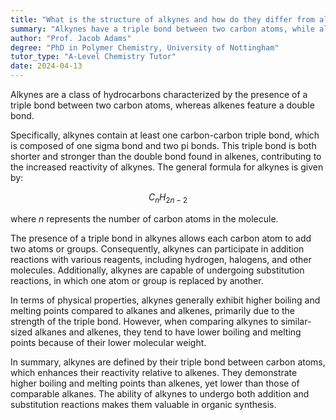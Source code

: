 ```yaml
---
title: "What is the structure of alkynes and how do they differ from alkenes?"
summary: "Alkynes have a triple bond between two carbon atoms, while alkenes have a double bond."
author: "Prof. Jacob Adams"
degree: "PhD in Polymer Chemistry, University of Nottingham"
tutor_type: "A-Level Chemistry Tutor"
date: 2024-04-13
---
```


Alkynes are a class of hydrocarbons characterized by the presence of a triple bond between two carbon atoms, whereas alkenes feature a double bond.

Specifically, alkynes contain at least one carbon-carbon triple bond, which is composed of one sigma bond and two pi bonds. This triple bond is both shorter and stronger than the double bond found in alkenes, contributing to the increased reactivity of alkynes. The general formula for alkynes is given by:

$$ C_nH_{2n-2} $$

where $n$ represents the number of carbon atoms in the molecule.

The presence of a triple bond in alkynes allows each carbon atom to add two atoms or groups. Consequently, alkynes can participate in addition reactions with various reagents, including hydrogen, halogens, and other molecules. Additionally, alkynes are capable of undergoing substitution reactions, in which one atom or group is replaced by another.

In terms of physical properties, alkynes generally exhibit higher boiling and melting points compared to alkanes and alkenes, primarily due to the strength of the triple bond. However, when comparing alkynes to similar-sized alkanes and alkenes, they tend to have lower boiling and melting points because of their lower molecular weight.

In summary, alkynes are defined by their triple bond between carbon atoms, which enhances their reactivity relative to alkenes. They demonstrate higher boiling and melting points than alkenes, yet lower than those of comparable alkanes. The ability of alkynes to undergo both addition and substitution reactions makes them valuable in organic synthesis.
    